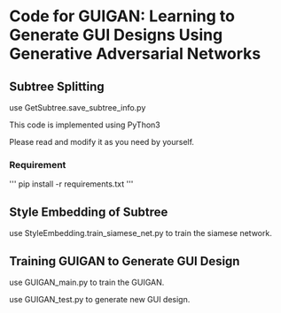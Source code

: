 
# Code for GUIGAN: Learning to Generate GUI Designs Using Generative Adversarial Networks

## Subtree Splitting

use GetSubtree.save_subtree_info.py

This code is implemented using PyThon3

Please read and modify it as you need by yourself.

### Requirement

'''
pip install -r requirements.txt
'''

## Style Embedding of Subtree

use StyleEmbedding.train_siamese_net.py to train the siamese network.

## Training GUIGAN to Generate GUI Design

use GUIGAN_main.py to train the GUIGAN.

use GUIGAN_test.py to generate new GUI design.
